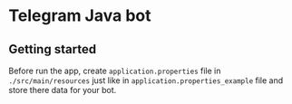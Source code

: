 # Telegram Java bot

## Getting started

Before run the app, create `application.properties` file in `./src/main/resources` just like in `application.properties_example` file and store there data for your bot.

